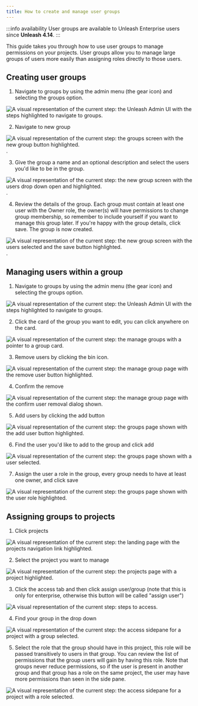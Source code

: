 ```yaml
---
title: How to create and manage user groups
---
```


:::info availability User groups are available to Unleash Enterprise users since **Unleash 4.14**. :::

This guide takes you through how to use user groups to manage permissions on your projects. User groups allow you to manage large groups of users more easily than assigning roles directly to those users.

## Creating user groups

1. Navigate to groups by using the admin menu (the gear icon) and selecting the groups option.

![A visual representation of the current step: the Unleash Admin UI with the steps highlighted to navigate to groups.](/img/create-ug-step-1.png)

2. Navigate to new group

![A visual representation of the current step: the groups screen with the new group button highlighted.](/img/create-ug-step-2.png).

3. Give the group a name and an optional description and select the users you'd like to be in the group.

![A visual representation of the current step: the new group screen with the users drop down open and highlighted.](/img/create-ug-step-3.png).

4. Review the details of the group. Each group must contain at least one user with the Owner role, the owner(s) will have permissions to change group membership, so remember to include yourself if you want to manage this group later. If you're happy with the group details, click save. The group is now created.

![A visual representation of the current step: the new group screen with the users selected and the save button highlighted.](/img/create-ug-step-4.png).

## Managing users within a group

1. Navigate to groups by using the admin menu (the gear icon) and selecting the groups option.

![A visual representation of the current step: the Unleash Admin UI with the steps highlighted to navigate to groups.](/img/create-ug-step-1.png)

2. Click the card of the group you want to edit, you can click anywhere on the card.

![A visual representation of the current step: the manage groups with a pointer to a group card.](/img/edit-ug-step-2.png)

3. Remove users by clicking the bin icon.

![A visual representation of the current step: the manage group page with the remove user button highlighted.](/img/remove-user-from-group-step-1.png)

4. Confirm the remove

![A visual representation of the current step: the manage group page with the confirm user removal dialog shown.](/img/remove-user-from-group-step-2.png)

5. Add users by clicking the add button

![A visual representation of the current step: the groups page shown with the add user button highlighted.](/img/add-user-to-group-step-1.png)

6. Find the user you'd like to add to the group and click add

![A visual representation of the current step: the groups page shown with a user selected.](/img/add-user-to-group-step-2.png)

7. Assign the user a role in the group, every group needs to have at least one owner, and click save

![A visual representation of the current step: the groups page shown with the user role highlighted.](/img/add-user-to-group-step-3.png)

## Assigning groups to projects

1. Click projects

![A visual representation of the current step: the landing page with the projects navigation link highlighted.](/img/add-group-to-project-step-1.png)

2. Select the project you want to manage

![A visual representation of the current step: the projects page with a project highlighted.](/img/add-group-to-project-step-2.png)

3. Click the access tab and then click assign user/group (note that this is only for enterprise, otherwise this button will be called "assign user")

![A visual representation of the current step: steps to access.](/img/add-group-to-project-step-3.png)

4. Find your group in the drop down

![A visual representation of the current step: the access sidepane for a project with a group selected.](/img/add-group-to-project-step-4.png)

5. Select the role that the group should have in this project, this role will be passed transitively to users in that group. You can review the list of permissions that the group users will gain by having this role. Note that groups never reduce permissions, so if the user is present in another group and that group has a role on the same project, the user may have more permissions than seen in the side pane.

![A visual representation of the current step: the access sidepane for a project with a role selected.](/img/add-group-to-project-step-5.png)
